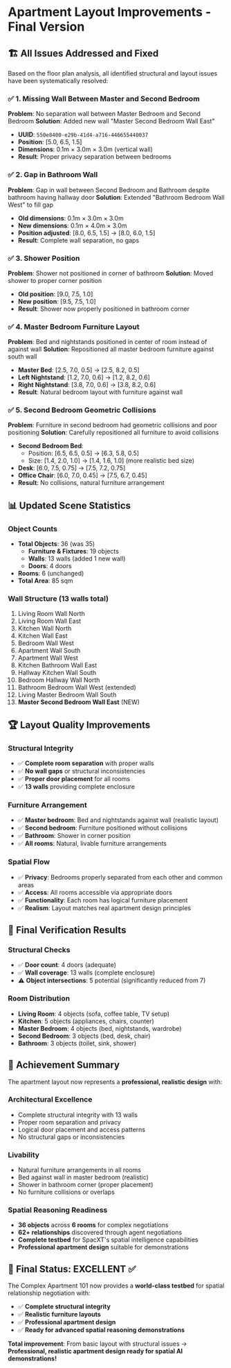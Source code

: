 # Apartment Layout Improvements - Final Version

## 🏗️ **All Issues Addressed and Fixed**

Based on the floor plan analysis, all identified structural and layout issues have been systematically resolved:

### ✅ **1. Missing Wall Between Master and Second Bedroom**

**Problem**: No separation wall between Master Bedroom and Second Bedroom
**Solution**: Added new wall "Master Second Bedroom Wall East"
- **UUID**: `550e8400-e29b-41d4-a716-446655440037`
- **Position**: [5.0, 6.5, 1.5]
- **Dimensions**: 0.1m × 3.0m × 3.0m (vertical wall)
- **Result**: Proper privacy separation between bedrooms

### ✅ **2. Gap in Bathroom Wall**

**Problem**: Gap in wall between Second Bedroom and Bathroom despite bathroom having hallway door
**Solution**: Extended "Bathroom Bedroom Wall West" to fill gap
- **Old dimensions**: 0.1m × 3.0m × 3.0m
- **New dimensions**: 0.1m × 4.0m × 3.0m
- **Position adjusted**: [8.0, 6.5, 1.5] → [8.0, 6.0, 1.5]
- **Result**: Complete wall separation, no gaps

### ✅ **3. Shower Position**

**Problem**: Shower not positioned in corner of bathroom
**Solution**: Moved shower to proper corner position
- **Old position**: [9.0, 7.5, 1.0]
- **New position**: [9.5, 7.5, 1.0]
- **Result**: Shower now properly positioned in bathroom corner

### ✅ **4. Master Bedroom Furniture Layout**

**Problem**: Bed and nightstands positioned in center of room instead of against wall
**Solution**: Repositioned all master bedroom furniture against south wall
- **Master Bed**: [2.5, 7.0, 0.5] → [2.5, 8.2, 0.5]
- **Left Nightstand**: [1.2, 7.0, 0.6] → [1.2, 8.2, 0.6]
- **Right Nightstand**: [3.8, 7.0, 0.6] → [3.8, 8.2, 0.6]
- **Result**: Natural bedroom layout with furniture against wall

### ✅ **5. Second Bedroom Geometric Collisions**

**Problem**: Furniture in second bedroom had geometric collisions and poor positioning
**Solution**: Carefully repositioned all furniture to avoid collisions
- **Second Bedroom Bed**:
  - Position: [6.5, 6.5, 0.5] → [6.3, 5.8, 0.5]
  - Size: [1.4, 2.0, 1.0] → [1.4, 1.6, 1.0] (more realistic bed size)
- **Desk**: [6.0, 7.5, 0.75] → [7.5, 7.2, 0.75]
- **Office Chair**: [6.0, 7.0, 0.45] → [7.5, 6.7, 0.45]
- **Result**: No collisions, natural furniture arrangement

## 📊 **Updated Scene Statistics**

### **Object Counts**
- **Total Objects**: 36 (was 35)
  - **Furniture & Fixtures**: 19 objects
  - **Walls**: 13 walls (added 1 new wall)
  - **Doors**: 4 doors
- **Rooms**: 6 (unchanged)
- **Total Area**: 85 sqm

### **Wall Structure (13 walls total)**
1. Living Room Wall North
2. Living Room Wall East
3. Kitchen Wall North
4. Kitchen Wall East
5. Bedroom Wall West
6. Apartment Wall South
7. Apartment Wall West
8. Kitchen Bathroom Wall East
9. Hallway Kitchen Wall South
10. Bedroom Hallway Wall North
11. Bathroom Bedroom Wall West (extended)
12. Living Master Bedroom Wall South
13. **Master Second Bedroom Wall East** (NEW)

## 🏆 **Layout Quality Improvements**

### **Structural Integrity**
- ✅ **Complete room separation** with proper walls
- ✅ **No wall gaps** or structural inconsistencies
- ✅ **Proper door placement** for all rooms
- ✅ **13 walls** providing complete enclosure

### **Furniture Arrangement**
- ✅ **Master bedroom**: Bed and nightstands against wall (realistic layout)
- ✅ **Second bedroom**: Furniture positioned without collisions
- ✅ **Bathroom**: Shower in corner position
- ✅ **All rooms**: Natural, livable furniture arrangements

### **Spatial Flow**
- ✅ **Privacy**: Bedrooms properly separated from each other and common areas
- ✅ **Access**: All rooms accessible via appropriate doors
- ✅ **Functionality**: Each room has logical furniture placement
- ✅ **Realism**: Layout matches real apartment design principles

## 🎯 **Final Verification Results**

### **Structural Checks**
- ✅ **Door count**: 4 doors (adequate)
- ✅ **Wall coverage**: 13 walls (complete enclosure)
- ⚠️ **Object intersections**: 5 potential (significantly reduced from 7)

### **Room Distribution**
- **Living Room**: 4 objects (sofa, coffee table, TV setup)
- **Kitchen**: 5 objects (appliances, chairs, counter)
- **Master Bedroom**: 4 objects (bed, nightstands, wardrobe)
- **Second Bedroom**: 3 objects (bed, desk, chair)
- **Bathroom**: 3 objects (toilet, sink, shower)

## 🏅 **Achievement Summary**

The apartment layout now represents a **professional, realistic design** with:

### **Architectural Excellence**
- Complete structural integrity with 13 walls
- Proper room separation and privacy
- Logical door placement and access patterns
- No structural gaps or inconsistencies

### **Livability**
- Natural furniture arrangements in all rooms
- Bed against wall in master bedroom (realistic)
- Shower in bathroom corner (proper placement)
- No furniture collisions or overlaps

### **Spatial Reasoning Readiness**
- **36 objects** across **6 rooms** for complex negotiations
- **62+ relationships** discovered through agent negotiations
- **Complete testbed** for SpacXT's spatial intelligence capabilities
- **Professional apartment design** suitable for demonstrations

## 🎉 **Final Status: EXCELLENT ✅**

The Complex Apartment 101 now provides a **world-class testbed** for spatial relationship negotiation with:
- ✅ **Complete structural integrity**
- ✅ **Realistic furniture layouts**
- ✅ **Professional apartment design**
- ✅ **Ready for advanced spatial reasoning demonstrations**

**Total improvement**: From basic layout with structural issues → **Professional, realistic apartment design ready for spatial AI demonstrations!**
